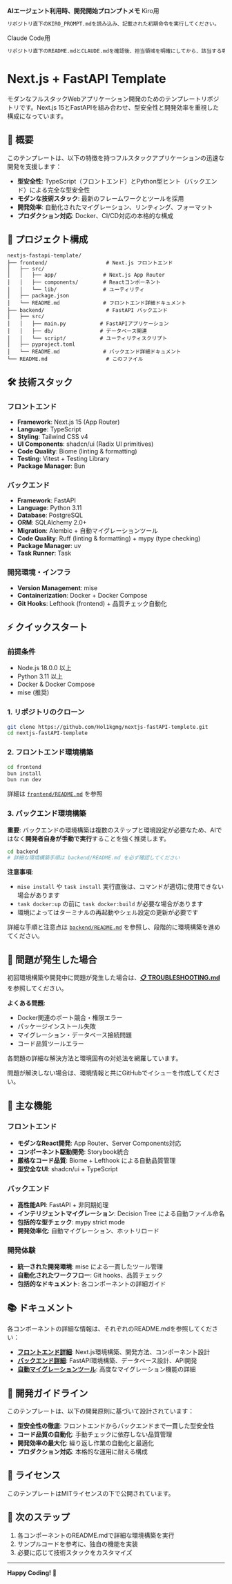 **AIエージェント利用時、開発開始プロンプトメモ**
Kiro用
```bash
リポジトリ直下のKIRO_PROMPT.mdを読み込み、記載された初期命令を実行してください。
```
Claude Code用
```bash
リポジトリ直下のREADME.mdとCLAUDE.mdを確認後、担当領域を明確にしてから、該当する専用CLAUDE.mdを読み込んで待機して
```

# Next.js + FastAPI Template

モダンなフルスタックWebアプリケーション開発のためのテンプレートリポジトリです。Next.js 15とFastAPIを組み合わせ、型安全性と開発効率を重視した構成になっています。

## 🚀 概要

このテンプレートは、以下の特徴を持つフルスタックアプリケーションの迅速な開発を支援します：

- **型安全性**: TypeScript（フロントエンド）とPython型ヒント（バックエンド）による完全な型安全性
- **モダンな技術スタック**: 最新のフレームワークとツールを採用
- **開発効率**: 自動化されたマイグレーション、リンティング、フォーマット
- **プロダクション対応**: Docker、CI/CD対応の本格的な構成

## 📁 プロジェクト構成

```
nextjs-fastapi-template/
├── frontend/                   # Next.js フロントエンド
│   ├── src/
│   │   ├── app/               # Next.js App Router
│   │   ├── components/        # Reactコンポーネント
│   │   └── lib/               # ユーティリティ
│   ├── package.json
│   └── README.md              # フロントエンド詳細ドキュメント
├── backend/                    # FastAPI バックエンド
│   ├── src/
│   │   ├── main.py           # FastAPIアプリケーション
│   │   ├── db/               # データベース関連
│   │   └── script/           # ユーティリティスクリプト
│   ├── pyproject.toml
│   └── README.md              # バックエンド詳細ドキュメント
└── README.md                   # このファイル
```

## 🛠️ 技術スタック

### フロントエンド
- **Framework**: Next.js 15 (App Router)
- **Language**: TypeScript
- **Styling**: Tailwind CSS v4
- **UI Components**: shadcn/ui (Radix UI primitives)
- **Code Quality**: Biome (linting & formatting)
- **Testing**: Vitest + Testing Library
- **Package Manager**: Bun

### バックエンド
- **Framework**: FastAPI
- **Language**: Python 3.11
- **Database**: PostgreSQL
- **ORM**: SQLAlchemy 2.0+
- **Migration**: Alembic + 自動マイグレーションツール
- **Code Quality**: Ruff (linting & formatting) + mypy (type checking)
- **Package Manager**: uv
- **Task Runner**: Task

### 開発環境・インフラ
- **Version Management**: mise
- **Containerization**: Docker + Docker Compose
- **Git Hooks**: Lefthook (frontend) + 品質チェック自動化

## ⚡ クイックスタート

### 前提条件
- Node.js 18.0.0 以上
- Python 3.11 以上
- Docker & Docker Compose
- mise (推奨)

### 1. リポジトリのクローン
```bash
git clone https://github.com/Hol1kgmg/nextjs-fastAPI-templete.git
cd nextjs-fastAPI-templete
```

### 2. フロントエンド環境構築
```bash
cd frontend
bun install
bun run dev
```
詳細は [`frontend/README.md`](./frontend/README.md) を参照

### 3. バックエンド環境構築

**重要**: バックエンドの環境構築は複数のステップと環境設定が必要なため、AIではなく**開発者自身が手動で実行**することを強く推奨します。

```bash
cd backend
# 詳細な環境構築手順は backend/README.md を必ず確認してください
```

**注意事項**:
- `mise install` や `task install` 実行直後は、コマンドが適切に使用できない場合があります
- `task docker:up` の前に `task docker:build` が必要な場合があります
- 環境によってはターミナルの再起動やシェル設定の更新が必要です

詳細な手順と注意点は [`backend/README.md`](./backend/README.md) を参照し、段階的に環境構築を進めてください。

## 🔧 問題が発生した場合

初回環境構築や開発中に問題が発生した場合は、**[📋 TROUBLESHOOTING.md](./TROUBLESHOOTING.md)** を参照してください。

**よくある問題**:
- Docker関連のポート競合・権限エラー
- パッケージインストール失敗
- マイグレーション・データベース接続問題
- コード品質ツールエラー

各問題の詳細な解決方法と環境固有の対処法を網羅しています。

問題が解決しない場合は、環境情報と共にGitHubでイシューを作成してください。

## 🌟 主な機能

### フロントエンド
- **モダンなReact開発**: App Router、Server Components対応
- **コンポーネント駆動開発**: Storybook統合
- **厳格なコード品質**: Biome + Lefthook による自動品質管理
- **型安全なUI**: shadcn/ui + TypeScript

### バックエンド
- **高性能API**: FastAPI + 非同期処理
- **インテリジェントマイグレーション**: Decision Tree による自動ファイル命名
- **包括的な型チェック**: mypy strict mode
- **開発効率化**: 自動マイグレーション、ホットリロード

### 開発体験
- **統一された開発環境**: mise による一貫したツール管理
- **自動化されたワークフロー**: Git hooks、品質チェック
- **包括的なドキュメント**: 各コンポーネントの詳細ガイド

## 📚 ドキュメント

各コンポーネントの詳細な情報は、それぞれのREADME.mdを参照してください：

- **[フロントエンド詳細](./frontend/README.md)**: Next.js環境構築、開発方法、コンポーネント設計
- **[バックエンド詳細](./backend/README.md)**: FastAPI環境構築、データベース設計、API開発
- **[自動マイグレーションツール](./backend/src/script/auto_migrate/README.md)**: 高度なマイグレーション機能の詳細

## 🤝 開発ガイドライン

このテンプレートは、以下の開発原則に基づいて設計されています：

- **型安全性の徹底**: フロントエンドからバックエンドまで一貫した型安全性
- **コード品質の自動化**: 手動チェックに依存しない品質管理
- **開発効率の最大化**: 繰り返し作業の自動化と最適化
- **プロダクション対応**: 本格的な運用に耐える構成

## 📄 ライセンス

このテンプレートはMITライセンスの下で公開されています。

## 🚀 次のステップ

1. 各コンポーネントのREADME.mdで詳細な環境構築を実行
2. サンプルコードを参考に、独自の機能を実装
3. 必要に応じて技術スタックをカスタマイズ

---

**Happy Coding! 🎉**
